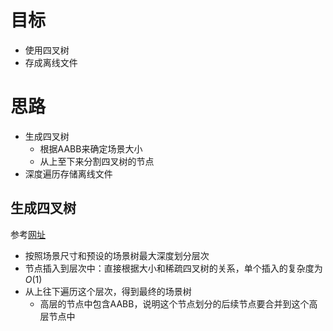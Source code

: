 # 目标
- 使用四叉树
- 存成离线文件

# 思路
- 生成四叉树
  - 根据AABB来确定场景大小
  - 从上至下来分割四叉树的节点
- 深度遍历存储离线文件

## 生成四叉树
参考[网址](https://zhuanlan.zhihu.com/p/180560098)

- 按照场景尺寸和预设的场景树最大深度划分层次
- 节点插入到层次中：直接根据大小和稀疏四叉树的关系，单个插入的复杂度为$O(1)$
- 从上往下遍历这个层次，得到最终的场景树
  - 高层的节点中包含AABB，说明这个节点划分的后续节点要合并到这个高层节点中